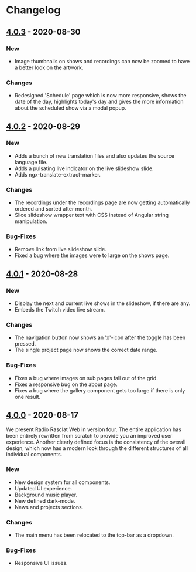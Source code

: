 # Changelog

## [4.0.3] - 2020-08-30

### New

- Image thumbnails on shows and recordings can now be zoomed to have a better look on the artwork.

### Changes

- Redesigned 'Schedule' page which is now more responsive, shows the date of the day, highlights today's day and gives the more information about the scheduled show via a modal popup.

## [4.0.2] - 2020-08-29

### New

- Adds a bunch of new translation files and also updates the source language file.
- Adds a pulsating live indicator on the live slideshow slide.
- Adds ngx-translate-extract-marker.

### Changes

- The recordings under the recordings page are now getting automatically ordered and sorted after month.
- Slice slideshow wrapper text with CSS instead of Angular string manipulation.

### Bug-Fixes

- Remove link from live slideshow slide.
- Fixed a bug where the images were to large on the shows page.

## [4.0.1] - 2020-08-28

### New

- Display the next and current live shows in the slideshow, if there are any.
- Embeds the Twitch video live stream.

### Changes

- The navigation button now shows an 'x'-icon after the toggle has been pressed.
- The single project page now shows the correct date range.

### Bug-Fixes

- Fixes a bug where images on sub pages fall out of the grid.
- Fixes a responsive bug on the about page.
- Fixes a bug where the gallery component gets too large if there is only one result.

## [4.0.0] - 2020-08-17

We present Radio Rasclat Web in version four. The entire application has been entirely rewritten from scratch to provide you an improved user experience. Another clearly defined focus is the consistency of the overall design, which now has a modern look through the different structures of all individual components.

### New

- New design system for all components.
- Updated UI experience.
- Background music player.
- New defined dark-mode.
- News and projects sections.

### Changes

- The main menu has been relocated to the top-bar as a dropdown.

### Bug-Fixes

- Responsive UI issues.

[4.0.3]: https://github.com/dmnktoe/radio-rasclat-web/releases/tag/4.0.3
[4.0.2]: https://github.com/dmnktoe/radio-rasclat-web/releases/tag/4.0.2
[4.0.1]: https://github.com/dmnktoe/radio-rasclat-web/releases/tag/4.0.1
[4.0.0]: https://github.com/dmnktoe/radio-rasclat-web/releases/tag/4.0.0

